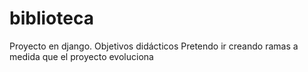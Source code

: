 # biblioteca
Proyecto en django. Objetivos didácticos
Pretendo ir creando ramas a medida que el proyecto evoluciona
